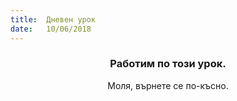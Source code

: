 ```yaml
---
title:  Дневен урок
date:   10/06/2018
---
```


### <center>Работим по този урок.</center>
<center>Моля, върнете се по-късно.</center>